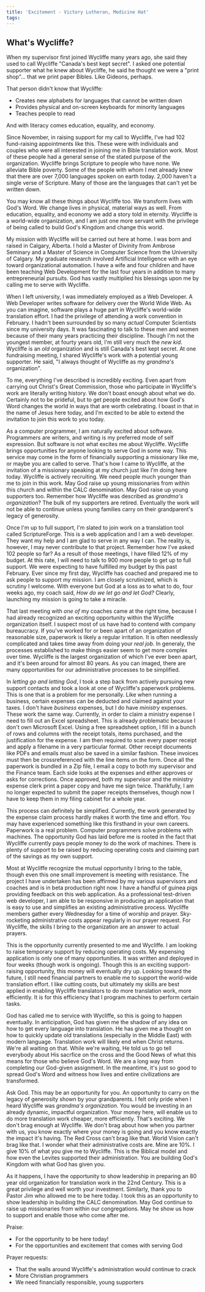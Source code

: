 ```yaml
---
title: 'Excitement - Victory Lutheran, Medicine Hat'
tags:
---
```


## What's Wycliffe?

When my supervisor first joined Wycliffe many years ago, she said they used to call Wycliffe "Canada's best kept secret". I asked one potential supporter what he knew about Wycliffe, he said he thought we were a "print shop"... that we print paper Bibles. Like Gideons, perhaps.

That person didn't know that Wycliffe:

- Creates new alphabets for languages that cannot be written down
- Provides physical and on-screen keyboards for minority languages
- Teaches people to read

And with literacy comes education, equality, and economy.

Since November, in raising support for my call to Wycliffe, I've had 102 fund-raising appointments like this. These were with individuals and couples who were all interested in joining me in Bible translation work. Most of these people had a general sense of the stated purpose of the organization. Wycliffe brings Scripture to people who have none. We alleviate Bible poverty. Some of the people with whom I met already knew that there are over 7,000 languages spoken on earth today. 2,000 haven't a single verse of Scripture. Many of those are the languages that can't yet be written down.

You may know all these things about Wycliffe too. We transform lives with God's Word. We change lives in physical, material ways as well. From education, equality, and economy we add a story told in eternity. Wycliffe is a world-wide organization, and I am just one more servant with the privilege of being called to build God's Kingdom and change this world.

My mission with Wycliffe will be carried out here at home. I was born and raised in Calgary, Alberta. I hold a Master of Divinity from Ambrose Seminary and a Master of Science in Computer Science from the University of Calgary. My graduate research involved Artificial Intelligence with an eye toward organizational automation. I have a wife and four children and have been teaching Web Development for the last four years in addition to many entrepreneurial pursuits. God has vastly multiplied his blessings upon me by calling me to serve with Wycliffe.

When I left university, I was immediately employed as a Web Developer. A Web Developer writes software for delivery over the World Wide Web. As you can imagine, software plays a huge part in Wycliffe's world-wide translation effort. I had the privilege of attending a work convention in February. I hadn't been surrounded by so many _actual_ Computer Scientists since my university days. It was fascinating to talk to these men and women because of their many years practicing their discipline. Though I'm not the youngest member, at fourty years old, I'm still very much the _new kid_. Wycliffe is an _old_ organization and is still Canada's best kept secret. At one fundraising meeting, I shared Wycliffe's work with a potential young supporter. He said, "I always thought of Wycliffe as my _grandma's_ organization".

To me, everything I've described is incredibly exciting. Even apart from carrying out Christ's Great Commission, those who participate in Wycliffe's work are literally writing history. We don't boast enough about what we do. Certainly not to be prideful, but to get people excited about how God's Word changes the world in ways that are worth celebrating. I boast in that in the name of Jesus here today, and I'm excited to be able to extend the invitation to join this work to you today.

As a computer programmer, I am naturally excited about software. Programmers are writers, and writing is my preferred mode of self expression. But software is not what excites me about Wycliffe. Wycliffe brings opportunities for anyone looking to serve God in some way. This service may come in the form of financially supporting a missionary like me, or maybe you are called to serve. That's how I came to Wycliffe, at the invitation of a missionary speaking at my church just like I'm doing here today. Wycliffe is actively recruiting. We need people much younger than me to join in this work. May God raise up young missionaries from within this church and within the CALC denomination. May God raise up young supporters too. Remember how Wycliffe was described as _grandma's organization_? The bulk of my supporters are retired. Eventually the work will not be able to continue unless young families carry on their grandparent's legacy of generosity.

Once I'm up to full support, I'm slated to join work on a translation tool called ScriptureForge. This is a web application and I am a web developer. They want my help and I am glad to serve in any way I can. The reality is, however, I may never contribute to that project. Remember how I've asked 102 people so far? As a result of those meetings, I have filled 12% of my budget. At this rate, I will need to talk to 900 more people to get up to full support. We were expecting to have fulfilled my budget by this past February. Ever since my first day, Wycliffe has coached and prepared me to ask people to support my mission. I am closely scrutinized, which is scrutiny I welcome. With everyone but God at a loss as to what to do, four weeks ago, my coach said, _How do we let go and let God?_ Clearly, launching my mission is going to take a miracle. 

That last meeting with _one of_ my coaches came at the right time, because I had already recognized an exciting opportunity within the Wycliffe organization itself. I suspect most of us have had to contend with company bureaucracy. If you've worked for or been apart of an organization of reasonable size, paperwork is likely a regular irritation. It is often needlessly complicated and takes time away from doing your _real job_. In generaly, the processes established to make things easier seem to get more complex over time. Wycliffe is the largest organization of which I've ever been apart, and it's been around for almost 80 years. As you can imaged, there are many opportunities for our administrative processes to be simplified.

In _letting go and letting God_, I took a step back from actively pursuing new support contacts and took a look at one of Wycliffe's paperwork problems. This is one that is a problem for me personally. Like when running a business, certain expenses can be deducted and claimed against your taxes. I don't have _business_ expenses, but I do have _ministry_ expenses. These work the same way. Currently, in order to claim a ministry expense I need to fill out an Excel spreadsheet. This is already problematic because I don't own Microsoft Excel. Using a free spreadsheet option, I fill in a bunch of rows and columns with the receipt totals, items purchased, and the justification for the expense. I am then required to scan every paper receipt and apply a filename in a very particular format. Other receipt documents like PDFs and emails must also be saved in a similar fashion. These invoices must then be crossreferenced with the line items on the form. Once all the paperwork is bundled in a Zip file, I email a copy to both my supervisor and the Finance team. Each side looks at the expenses and either approves or asks for corrections. Once approved, both my supervisor and the ministry expense clerk print a paper copy and have me sign twice. Thankfully, I am no longer expected to submit the paper receipts themselves, though now I have to keep them in my filing cabinet for a whole year.

This process can definitely be simplified. Currently, the work generated by the expense claim process hardly makes it worth the time and effort. You may have experienced something like this firsthand in your own careers. Paperwork is a real problem. Computer programmers solve problems with machines. The opportunity God has laid before me is rooted in the fact that Wycliffe currently pays people money to do the work of machines. There is plenty of support to be raised by reducing operating costs and claiming part of the savings as my own support.

Most at Wycliffe recognize the mutual opportunity I bring to the table, though even this one small improvement is meeting with resistance. The project I have undertaken has been affirmed by my various supervisors and coaches and is in beta production right now. I have a handful of guinea pigs providing feedback on this web application. As a professional test-driven web developer, I am able to be responsive in producing an application that is easy to use and simplifies an existing administrative process. Wycliffe members gather every Wednesday for a time of worship and prayer. Sky-rocketing administrative costs appear regularly in our prayer request. For Wycliffe, the skills I bring to the organization are an answer to actual prayers. 

This is the opportunity currently presented to me and Wycliffe. I am looking to raise temporary support by reducing operating costs. My expensing application is only one of many opportunities. It was written and deployed in four weeks (though work is ongoing). Though this is an exciting support-raising opportunity, this money will eventually dry up. Looking toward the future, I still need financial partners to enable me to support the world-wide translation effort. I like cutting costs, but ultimately my skills are best applied in enabling Wycliffe translators to do more translation work, more efficiently. It is for this efficiency that I program machines to perform certain tasks.

God has called me to service with Wycliffe, so this is going to happen eventually. In anticipation, God has given me the shadow of any idea on how to get every language into translation. He has given me a thought on how to quickly update old translations (especially in the Middle East) with modern language. Translation work will likely end when Christ returns. We're all waiting on that. While we're waiting, He told us to go tell everybody about His sacrfice on the cross and the Good News of what this means for those who believe God's Word. We are a long way from completing our God-given assignment. In the meantime, it's just so good to spread God's Word and witness how lives and entire civilizations are transformed.

 Ask God. This may be an opportunity for you. An opportunity to carry on the legacy of generosity shown by your grandparents. I felt only pride when I heard Wycliffe was _grandma's organization_. You would be investing in an already dynamic, impactful organization. Your money here, will enable us to do more translation work cheaper, more efficiently. That's exciting. We don't brag enough at Wycliffe. We don't brag about how when you partner with us, you know exactly where your money is going and you know exactly the impact it's having. The Red Cross can't brag like that. World Vision can't brag like that. I wonder what their administrative costs are.  Mine are 10%. I give 10% of what you give me to Wycliffe. This is the Biblical model and how even the Levites supported their administration. You are building God's Kingdom with what God has given you.

As it happens, I have the opportunity to show leadership in preparing an 80 year old organization for translation work in the 22nd Century. This is a great privilege and well worth your investment. Similarly, thank you to Pastor Jim who allowed me to be here today. I took this as an opportunity to show leadership in building the CALC denomination. May God continue to raise up missionaries from within our congregations. May he show us how to support and enable those who come after me.



Praise:

- For the opportunity to be here today!
- For the opportunities and excitement that comes with serving God

Prayer requests:

- That the walls around Wycliffe's administration would continue to crack 
- More Christian programmers
- We need financially responsible, young supporters
